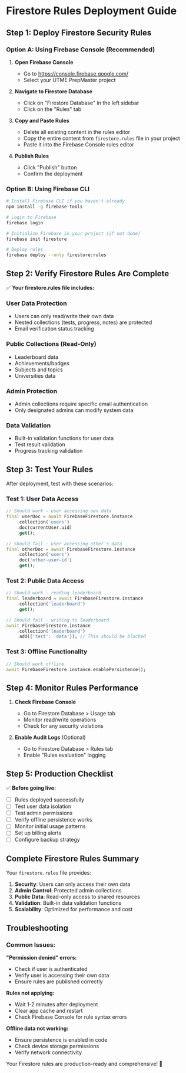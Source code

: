 # Firestore Rules Deployment Guide

## Step 1: Deploy Firestore Security Rules

### Option A: Using Firebase Console (Recommended)

1. **Open Firebase Console**
   - Go to https://console.firebase.google.com/
   - Select your UTME PrepMaster project

2. **Navigate to Firestore Database**
   - Click on "Firestore Database" in the left sidebar
   - Click on the "Rules" tab

3. **Copy and Paste Rules**
   - Delete all existing content in the rules editor
   - Copy the entire content from `firestore.rules` file in your project
   - Paste it into the Firebase Console rules editor

4. **Publish Rules**
   - Click "Publish" button
   - Confirm the deployment

### Option B: Using Firebase CLI

```bash
# Install Firebase CLI if you haven't already
npm install -g firebase-tools

# Login to Firebase
firebase login

# Initialize Firebase in your project (if not done)
firebase init firestore

# Deploy rules
firebase deploy --only firestore:rules
```

## Step 2: Verify Firestore Rules Are Complete

✅ **Your firestore.rules file includes:**

### User Data Protection
- Users can only read/write their own data
- Nested collections (tests, progress, notes) are protected
- Email verification status tracking

### Public Collections (Read-Only)
- Leaderboard data
- Achievements/badges
- Subjects and topics
- Universities data

### Admin Protection
- Admin collections require specific email authentication
- Only designated admins can modify system data

### Data Validation
- Built-in validation functions for user data
- Test result validation
- Progress tracking validation

## Step 3: Test Your Rules

After deployment, test with these scenarios:

### Test 1: User Data Access
```dart
// Should work - user accessing own data
final userDoc = await FirebaseFirestore.instance
    .collection('users')
    .doc(currentUser.uid)
    .get();

// Should fail - user accessing other's data
final otherDoc = await FirebaseFirestore.instance
    .collection('users')
    .doc('other-user-id')
    .get();
```

### Test 2: Public Data Access
```dart
// Should work - reading leaderboard
final leaderboard = await FirebaseFirestore.instance
    .collection('leaderboard')
    .get();

// Should fail - writing to leaderboard
await FirebaseFirestore.instance
    .collection('leaderboard')
    .add({'test': 'data'}); // This should be blocked
```

### Test 3: Offline Functionality
```dart
// Should work offline
await FirebaseFirestore.instance.enablePersistence();
```

## Step 4: Monitor Rules Performance

1. **Check Firebase Console**
   - Go to Firestore Database > Usage tab
   - Monitor read/write operations
   - Check for any security violations

2. **Enable Audit Logs** (Optional)
   - Go to Firestore Database > Rules tab
   - Enable "Rules evaluation" logging

## Step 5: Production Checklist

✅ **Before going live:**

- [ ] Rules deployed successfully
- [ ] Test user data isolation
- [ ] Test admin permissions
- [ ] Verify offline persistence works
- [ ] Monitor initial usage patterns
- [ ] Set up billing alerts
- [ ] Configure backup strategy

## Complete Firestore Rules Summary

Your `firestore.rules` file provides:

1. **Security**: Users can only access their own data
2. **Admin Control**: Protected admin collections
3. **Public Data**: Read-only access to shared resources
4. **Validation**: Built-in data validation functions
5. **Scalability**: Optimized for performance and cost

## Troubleshooting

### Common Issues:

**"Permission denied" errors:**
- Check if user is authenticated
- Verify user is accessing their own data
- Ensure rules are published correctly

**Rules not applying:**
- Wait 1-2 minutes after deployment
- Clear app cache and restart
- Check Firebase Console for rule syntax errors

**Offline data not working:**
- Ensure persistence is enabled in code
- Check device storage permissions
- Verify network connectivity

Your Firestore rules are production-ready and comprehensive! 🚀
